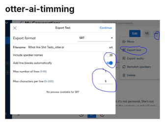 # otter-ai-timming

![alt text](https://github.com/mcflythekid/otter-ai-timming/blob/main/guide/export.png?raw=true)
